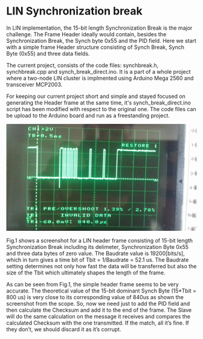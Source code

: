 # LIN Synchronization break

In LIN implementation, the 15-bit length Synchronization Break is the major challenge. The Frame Header ideally would contain, besides the Synchronization Break, the Synch byte 0x55 and the PID field. Here we start with a simple frame Header structure consisting of Synch Break, Synch Byte (0x55) and three data fields. 

The current project, consists of the code files: synchbreak.h, synchbreak.cpp and synch_break_direct.ino. It is a part of a whole project where a two-node LIN cluster is implmented using Arduino Mega 2560 and transceiver MCP2003.
 
For keeping our current project short and simple and stayed focused on generating the Header frame at the same time, it's synch_break_direct.ino script has been modified with respect to the original one. The code files can be upload to the Arduino board and run as a freestanding project.  

![](LIN_screenshot.jpg)

Fig.1 shows a screenshot for a LIN header frame consisting of 15-bit length Synchronization Break including its delimeter, Synchronization Byte 0x55 and three data bytes of zero value. The Baudrate value is 19200[bits/s], which in turn gives a time bit of Tbit = 1/Baudrate = 52.1 us. The Baudrate setting determines not only how fast the data will be transferred but also the size of the Tbit which ultimately shapes the length of the frame. 

As can be seen from Fig.1, the simple header frame seems to be very accurate. The theoretical value of the 15-bit dominant Synch Byte (15*Tbit = 800 us) is very close to its corresponding value of 840us as shown the screenshot from the scope. So, now we need just to add the PID field and then calculate the Checksum and add it to the end of the frame. The Slave will do the same calculation on the message it receives and compares the calculated Checksum with the one transmitted. If the match, all it’s fine. If they don’t, we should discard it as it’s corrupt.